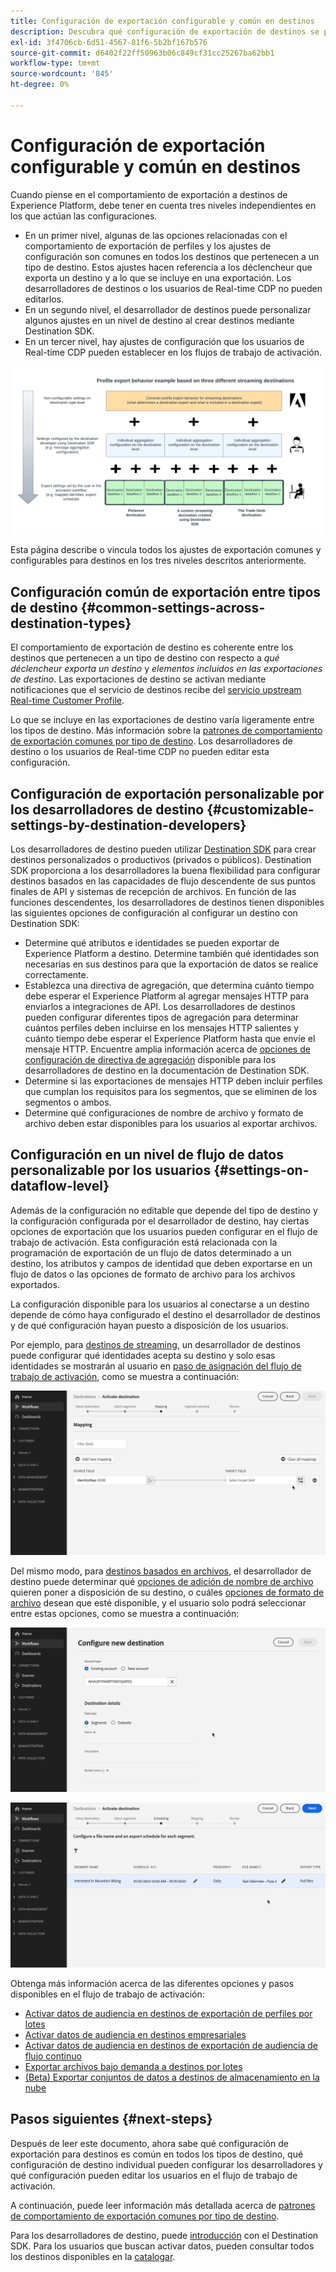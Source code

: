 ```yaml
---
title: Configuración de exportación configurable y común en destinos
description: Descubra qué configuración de exportación de destinos se puede configurar en un nivel de destino y cuáles son fijos y no se pueden editar.
exl-id: 3f4706cb-6d51-4567-81f6-5b2bf167b576
source-git-commit: d6402f22ff50963b06c849cf31cc25267ba62bb1
workflow-type: tm+mt
source-wordcount: '845'
ht-degree: 0%

---
```


# Configuración de exportación configurable y común en destinos

Cuando piense en el comportamiento de exportación a destinos de Experience Platform, debe tener en cuenta tres niveles independientes en los que actúan las configuraciones.

* En un primer nivel, algunas de las opciones relacionadas con el comportamiento de exportación de perfiles y los ajustes de configuración son comunes en todos los destinos que pertenecen a un tipo de destino. Estos ajustes hacen referencia a los déclencheur que exporta un destino y a lo que se incluye en una exportación. Los desarrolladores de destinos o los usuarios de Real-time CDP no pueden editarlos.
* En un segundo nivel, el desarrollador de destinos puede personalizar algunos ajustes en un nivel de destino al crear destinos mediante Destination SDK.
* En un tercer nivel, hay ajustes de configuración que los usuarios de Real-time CDP pueden establecer en los flujos de trabajo de activación.

![Diagrama que muestra la interacción entre los ajustes de exportación comunes y configurables para los destinos](/help/destinations/assets/how-destinations-work/profile-export-behavior-diagram.png)

Esta página describe o vincula todos los ajustes de exportación comunes y configurables para destinos en los tres niveles descritos anteriormente.

## Configuración común de exportación entre tipos de destino {#common-settings-across-destination-types}

El comportamiento de exportación de destino es coherente entre los destinos que pertenecen a un tipo de destino con respecto a *qué déclencheur exporta un destino* y *elementos incluidos en las exportaciones de destino*. Las exportaciones de destino se activan mediante notificaciones que el servicio de destinos recibe del [servicio upstream Real-time Customer Profile](https://experienceleague.adobe.com/docs/blueprints-learn/architecture/architecture-overview/platform-applications.html?lang=en#adobe-experience-platform-%26-applications-detailed-architecture-diagram).

Lo que se incluye en las exportaciones de destino varía ligeramente entre los tipos de destino. Más información sobre la [patrones de comportamiento de exportación comunes por tipo de destino](/help/destinations/how-destinations-work/profile-export-behavior.md). Los desarrolladores de destino o los usuarios de Real-time CDP no pueden editar esta configuración.

## Configuración de exportación personalizable por los desarrolladores de destino {#customizable-settings-by-destination-developers}

Los desarrolladores de destino pueden utilizar [Destination SDK](/help/destinations/destination-sdk/overview.md) para crear destinos personalizados o productivos (privados o públicos). Destination SDK proporciona a los desarrolladores la buena flexibilidad para configurar destinos basados en las capacidades de flujo descendente de sus puntos finales de API y sistemas de recepción de archivos. En función de las funciones descendentes, los desarrolladores de destinos tienen disponibles las siguientes opciones de configuración al configurar un destino con Destination SDK:

* Determine qué atributos e identidades se pueden exportar de Experience Platform a destino. Determine también qué identidades son necesarias en sus destinos para que la exportación de datos se realice correctamente.
* Establezca una directiva de agregación, que determina cuánto tiempo debe esperar el Experience Platform al agregar mensajes HTTP para enviarlos a integraciones de API. Los desarrolladores de destinos pueden configurar diferentes tipos de agregación para determinar cuántos perfiles deben incluirse en los mensajes HTTP salientes y cuánto tiempo debe esperar el Experience Platform hasta que envíe el mensaje HTTP. Encuentre amplia información acerca de [opciones de configuración de directiva de agregación](../destination-sdk/functionality/destination-configuration/aggregation-policy.md) disponible para los desarrolladores de destino en la documentación de Destination SDK.
* Determine si las exportaciones de mensajes HTTP deben incluir perfiles que cumplan los requisitos para los segmentos, que se eliminen de los segmentos o ambos.
* Determine qué configuraciones de nombre de archivo y formato de archivo deben estar disponibles para los usuarios al exportar archivos.

## Configuración en un nivel de flujo de datos personalizable por los usuarios {#settings-on-dataflow-level}

Además de la configuración no editable que depende del tipo de destino y la configuración configurada por el desarrollador de destino, hay ciertas opciones de exportación que los usuarios pueden configurar en el flujo de trabajo de activación. Esta configuración está relacionada con la programación de exportación de un flujo de datos determinado a un destino, los atributos y campos de identidad que deben exportarse en un flujo de datos o las opciones de formato de archivo para los archivos exportados.

La configuración disponible para los usuarios al conectarse a un destino depende de cómo haya configurado el destino el desarrollador de destinos y de qué configuración hayan puesto a disposición de los usuarios.

Por ejemplo, para [destinos de streaming](/help/destinations/destination-types.md#streaming-destinations), un desarrollador de destinos puede configurar qué identidades acepta su destino y solo esas identidades se mostrarán al usuario en [paso de asignación del flujo de trabajo de activación](/help/destinations/ui/activate-segment-streaming-destinations.md#mapping), como se muestra a continuación:

![Grabación de pantalla de la selección de identidad para el campo de destino en el paso de asignación del flujo de trabajo de activación. ](/help/destinations/assets/how-destinations-work/identity-mapping-example.gif)

Del mismo modo, para [destinos basados en archivos](/help/destinations/destination-types.md#file-based), el desarrollador de destino puede determinar qué [opciones de adición de nombre de archivo](/help/destinations/ui/activate-batch-profile-destinations.md#file-names) quieren poner a disposición de su destino, o cuáles [opciones de formato de archivo](/help/destinations/destination-sdk/guides/batch/configure-file-formatting-options.md) desean que esté disponible, y el usuario solo podrá seleccionar entre estas opciones, como se muestra a continuación:

![Grabación en pantalla de la opción de formato de archivo al conectarse a un destino basado en archivos.](/help/destinations/assets/how-destinations-work/file-formatting-options.gif)

![Grabación de pantalla de la opción de adición de nombre de archivo en el paso de programación del flujo de trabajo de activación. ](/help/destinations/assets/how-destinations-work/filename-append-options.gif)

Obtenga más información acerca de las diferentes opciones y pasos disponibles en el flujo de trabajo de activación:

* [Activar datos de audiencia en destinos de exportación de perfiles por lotes](/help/destinations/ui/activate-batch-profile-destinations.md)
* [Activar datos de audiencia en destinos empresariales](/help/destinations/ui/activate-streaming-profile-destinations.md)
* [Activar datos de audiencia en destinos de exportación de audiencia de flujo continuo](/help/destinations/ui/activate-segment-streaming-destinations.md)
* [Exportar archivos bajo demanda a destinos por lotes](/help/destinations/ui/export-file-now.md)
* [(Beta) Exportar conjuntos de datos a destinos de almacenamiento en la nube](/help/destinations/ui/export-datasets.md)

## Pasos siguientes {#next-steps}

Después de leer este documento, ahora sabe qué configuración de exportación para destinos es común en todos los tipos de destino, qué configuración de destino individual pueden configurar los desarrolladores y qué configuración pueden editar los usuarios en el flujo de trabajo de activación.

A continuación, puede leer información más detallada acerca de [patrones de comportamiento de exportación comunes por tipo de destino](/help/destinations/how-destinations-work/profile-export-behavior.md).

Para los desarrolladores de destino, puede [introducción](/help/destinations/destination-sdk/getting-started.md) con el Destination SDK. Para los usuarios que buscan activar datos, pueden consultar todos los destinos disponibles en la [catalogar](/help/destinations/catalog/overview.md).
